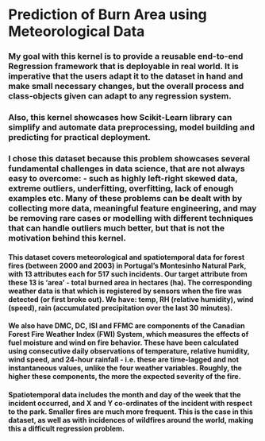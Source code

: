 # Prediction of Burn Area using Meteorological Data

### My goal with this kernel is to provide a reusable end-to-end Regression framework that is deployable in real world. It is imperative that the users adapt it to the dataset in hand and make small necessary changes, but the overall process and class-objects given can adapt to any regression system.

### Also, this kernel showcases how Scikit-Learn library can simplify and automate data preprocessing, model building and predicting for practical deployment.

### I chose this dataset because this problem showcases several fundamental challenges in data science, that are not always easy to overcome: - such as highly left-right skewed data, extreme outliers, underfitting, overfitting, lack of enough examples etc. Many of these problems can be dealt with by collecting more data, meaningful feature engineering, and may be removing rare cases or modelling with different techniques that can handle outliers much better, but that is not the motivation behind this kernel.

#### This dataset covers meteorological and spatiotemporal data for forest fires (between 2000 and 2003) in Portugal’s Montesinho Natural Park, with 13 attributes each for 517 such incidents. Our target attribute from these 13 is ‘area’ - total burned area in hectares (ha). The corresponding weather data is that which is registered by sensors when the fire was detected (or first broke out). We have: temp, RH (relative humidity), wind (speed), rain (accumulated precipitation over the last 30 minutes).

#### We also have DMC, DC, ISI and FFMC are components of the Canadian Forest Fire Weather Index (FWI) System, which measures the effects of fuel moisture and wind on fire behavior. These have been calculated using consecutive daily observations of temperature, relative humidity, wind speed, and 24-hour rainfall - i.e. these are time-lagged and not instantaneous values, unlike the four weather variables. Roughly, the higher these components, the more the expected severity of the fire.

#### Spatiotemporal data includes the month and day of the week that the incident occurred, and X and Y co-ordinates of the incident with respect to the park. Smaller fires are much more frequent. This is the case in this dataset, as well as with incidences of wildfires around the world, making this a difficult regression problem.
